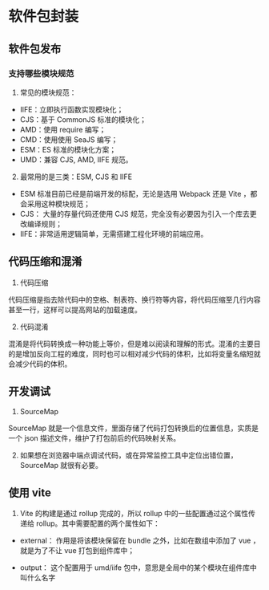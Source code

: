 # 软件包封装

## 软件包发布

### 支持哪些模块规范

1. 常见的模块规范：

- IIFE：立即执行函数实现模块化；
- CJS：基于 CommonJS 标准的模块化；
- AMD：使用 require 编写；
- CMD：使用使用 SeaJS 编写；
- ESM：ES 标准的模块化方案；
- UMD：兼容 CJS, AMD, IIFE 规范。

2. 最常用的是三类：ESM, CJS 和 IIFE

- ESM 标准目前已经是前端开发的标配，无论是选用 Webpack 还是 Vite ，都会采用这种模块规范；
- CJS： 大量的存量代码还使用 CJS 规范，完全没有必要因为引入一个库去更改编译规则；
- IIFE：非常适用逻辑简单，无需搭建工程化环境的前端应用。

## 代码压缩和混淆

1. 代码压缩

代码压缩是指去除代码中的空格、制表符、换行符等内容，将代码压缩至几行内容甚至一行，这样可以提高网站的加载速度。

2. 代码混淆

混淆是将代码转换成一种功能上等价，但是难以阅读和理解的形式。混淆的主要目的是增加反向工程的难度，同时也可以相对减少代码的体积，比如将变量名缩短就会减少代码的体积。

## 开发调试

1. SourceMap

SourceMap 就是一个信息文件，里面存储了代码打包转换后的位置信息，实质是一个 json 描述文件，维护了打包前后的代码映射关系。

2. 如果想在浏览器中端点调试代码，或在异常监控工具中定位出错位置，SourceMap 就很有必要。

## 使用 vite

1.  Vite 的构建是通过 rollup 完成的，所以 rollup 中的一些配置通过这个属性传递给 rollup。其中需要配置的两个属性如下：

- external： 作用是将该模块保留在 bundle 之外，比如在数组中添加了 vue ，就是为了不让 vue 打包到组件库中；

- output： 这个配置用于 umd/iife 包中，意思是全局中的某个模块在组件库中叫什么名字
